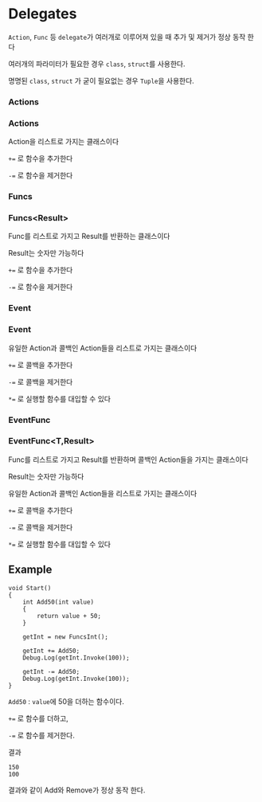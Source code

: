 # Delegates

`Action`, `Func` 등 `delegate`가 여러개로 이루어져 있을 때 추가 및 제거가 정상 동작 한다

여러개의 파라미터가 필요한 경우 `class`, `struct`를 사용한다.

명명된 `class`, `struct` 가 굳이 필요없는 경우 `Tuple`을 사용한다.

### Actions
### Actions <T>
Action을 리스트로 가지는 클래스이다

`+=` 로 함수을 추가한다

`-=` 로 함수을 제거한다

### Funcs<Result>
### Funcs<<T>Result>
Func를 리스트로 가지고 Result를 반환하는 클래스이다
	
Result는 숫자만 가능하다

`+=` 로 함수을 추가한다
	
`-=` 로 함수을 제거한다
	
### Event	
### Event<T>
유일한 Action과 콜백인 Action들을 리스트로 가지는 클래스이다
	
`+=` 로 콜백을 추가한다
	
`-=` 로 콜백을 제거한다
	
`*=` 로 실행할 함수를 대입할 수 있다

### EventFunc<Result>
### EventFunc<T,Result>	
Func를 리스트로 가지고 Result를 반환하며 콜백인 Action들을 가지는 클래스이다
	
Result는 숫자만 가능하다
	
유일한 Action과 콜백인 Action들을 리스트로 가지는 클래스이다
	
`+=` 로 콜백을 추가한다
	
`-=` 로 콜백을 제거한다
	
`*=` 로 실행할 함수를 대입할 수 있다


## Example

```
void Start()
{
	int Add50(int value)
	{
		return value + 50;
	}

	getInt = new FuncsInt();

	getInt += Add50;
	Debug.Log(getInt.Invoke(100));

	getInt -= Add50;
	Debug.Log(getInt.Invoke(100));
}
```

`Add50` : `value`에 50을 더하는 함수이다.

`+=` 로 함수를 더하고,

`-=` 로 함수를 제거한다.

결과
```
150
100
```

결과와 같이 Add와 Remove가 정상 동작 한다.
